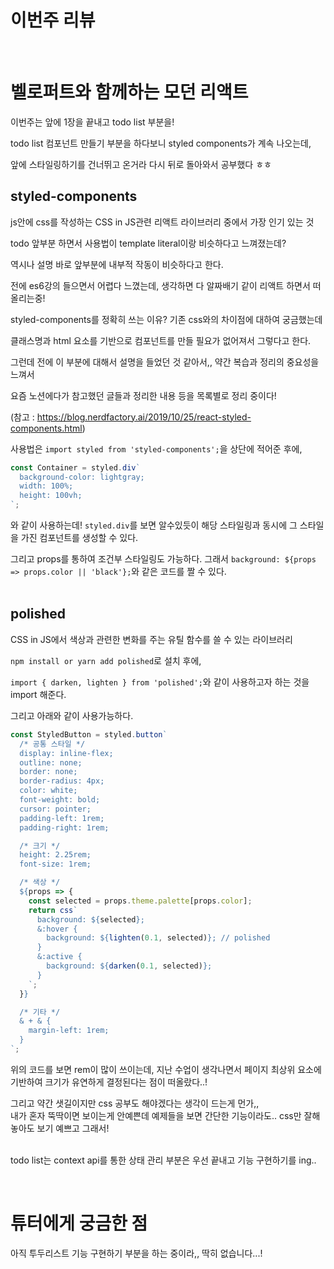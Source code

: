 # 이번주 리뷰
<br>

# 벨로퍼트와 함께하는 모던 리액트       
이번주는 앞에 1장을 끝내고 todo list 부분을!      

todo list 컴포넌트 만들기 부분을 하다보니 styled components가 계속 나오는데,      

앞에 스타일링하기를 건너뛰고 온거라 다시 뒤로 돌아와서 공부했다 ㅎㅎ   
    

## styled-components     
js안에 css를 작성하는 CSS in JS관련 리액트 라이브러리 중에서 가장 인기 있는 것      

todo 앞부분 하면서 사용법이 template literal이랑 비슷하다고 느껴졌는데?   

역시나 설명 바로 앞부분에 내부적 작동이 비슷하다고 한다.      

전에 es6강의 들으면서 어렵다 느꼈는데, 생각하면 다 알짜배기 같이 리액트 하면서 떠올리는중!     

styled-components를 정확히 쓰는 이유? 기존 css와의 차이점에 대하여 궁금했는데  

클래스명과 html 요소를 기반으로 컴포넌트를 만들 필요가 없어져서 그렇다고 한다.      

그런데 전에 이 부분에 대해서 설명을 들었던 것 같아서,, 약간 복습과 정리의 중요성을 느껴서       

요즘 노션에다가 참고했던 글들과 정리한 내용 등을 목록별로 정리 중이다!        

(참고 : https://blog.nerdfactory.ai/2019/10/25/react-styled-components.html)

사용법은 ```import styled from 'styled-components';```을 상단에 적어준 후에,
```jsx
const Container = styled.div`
  background-color: lightgray;
  width: 100%;
  height: 100vh;
`;
```
와 같이 사용하는데! ```styled.div```를 보면 알수있듯이 해당 스타일링과 동시에 그 스타일을 가진 컴포넌트를 생성할 수 있다.       

그리고 props를 통하여 조건부 스타일링도 가능하다. 그래서 ```background: ${props => props.color || 'black'};```와 같은 코드를 짤 수 있다.        
<br>

## polished
CSS in JS에서 색상과 관련한 변화를 주는 유틸 함수를 쓸 수 있는 라이브러리       

```npm install or yarn add polished```로 설치 후에,     

```import { darken, lighten } from 'polished';```와 같이 사용하고자 하는 것을 import 해준다.        

그리고 아래와 같이 사용가능하다. 
```jsx
const StyledButton = styled.button`
  /* 공통 스타일 */
  display: inline-flex;
  outline: none;
  border: none;
  border-radius: 4px;
  color: white;
  font-weight: bold;
  cursor: pointer;
  padding-left: 1rem;
  padding-right: 1rem;

  /* 크기 */
  height: 2.25rem;
  font-size: 1rem;

  /* 색상 */
  ${props => {
    const selected = props.theme.palette[props.color];
    return css`
      background: ${selected};
      &:hover {
        background: ${lighten(0.1, selected)}; // polished 
      }
      &:active {
        background: ${darken(0.1, selected)};
      }
    `;
  }}

  /* 기타 */
  & + & {
    margin-left: 1rem;
  }
`;
```
위의 코드를 보면 rem이 많이 쓰이는데, 지난 수업이 생각나면서 페이지 최상위 요소에 기반하여 크기가 유연하게 결정된다는 점이 떠올랐다..!      

그리고 약간 샛길이지만 css 공부도 해야겠다는 생각이 드는게 먼가,,       
내가 혼자 뚝딱이면 보이는게 안예쁜데 예제들을 보면 간단한 기능이라도.. css만 잘해놓아도 보기 예쁘고 그래서!         
<br>

todo list는 context api를 통한 상태 관리 부분은 우선 끝내고 기능 구현하기를 ing..       



<br>    

# 튜터에게 궁금한 점
아직 투두리스트 기능 구현하기 부분을 하는 중이라,, 딱히 없습니다...!